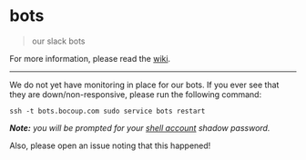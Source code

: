 # bots
> our slack bots

For more information, please read the [wiki](https://github.com/bocoup/bots/wiki).

---

We do not yet have monitoring in place for our bots. If you ever see that they are down/non-responsive, please run the following command:

`ssh -t bots.bocoup.com sudo service bots restart`

_**Note:** you will be prompted for your [shell account](https://github.com/bocoup/infrastructure/wiki/Shell-Account) shadow password._

Also, please open an issue noting that this happened!

